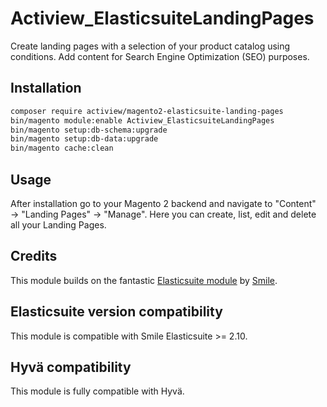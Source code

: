 # Actiview_ElasticsuiteLandingPages

Create landing pages with a selection of your product catalog using conditions. Add content for Search Engine Optimization (SEO) purposes. 

## Installation

```sh
composer require actiview/magento2-elasticsuite-landing-pages
bin/magento module:enable Actiview_ElasticsuiteLandingPages
bin/magento setup:db-schema:upgrade
bin/magento setup:db-data:upgrade
bin/magento cache:clean
```

## Usage

After installation go to your Magento 2 backend and navigate to "Content" → "Landing Pages" → "Manage". Here you can create, list, edit and delete all your Landing Pages. 

## Credits

This module builds on the fantastic [Elasticsuite module](https://github.com/Smile-SA/elasticsuite) by [Smile](https://smile.eu/).

## Elasticsuite version compatibility

This module is compatible with Smile Elasticsuite >= 2.10.

## Hyvä compatibility

This module is fully compatible with Hyvä.
